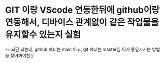 # GIT 이랑 VScode 연동한뒤에 github이랑 연동해서, 디바이스 관계없이 같은 작업물을 유지할수 있는지 실험
 -> 되긴 되는데, github 헤더는 main 이고, git 헤더는 master임 이거 통일시키는 방법을 찾아봐야할듯 
